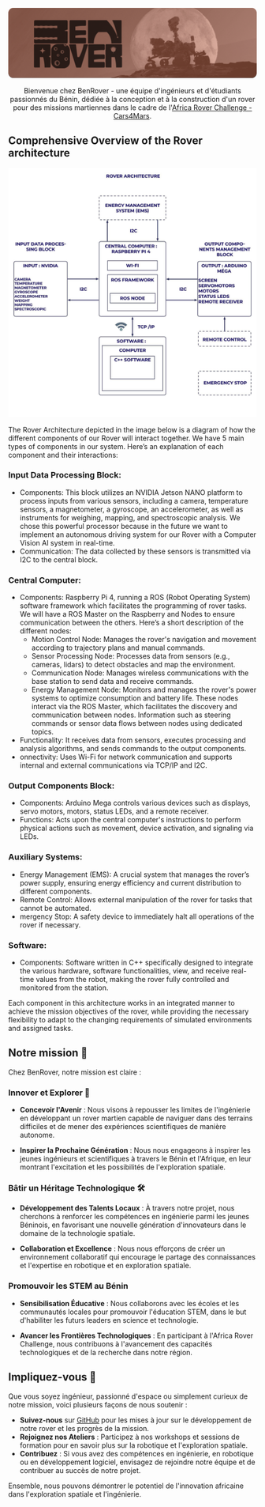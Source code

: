 <p align="center">
  <img width="900" src="https://raw.githubusercontent.com/BenRover-24/.github/main/profile/assets/Banner.png">
</p>

<div align="center">

Bienvenue chez BenRover - une équipe d'ingénieurs et d'étudiants passionnés du Bénin, dédiée à la conception et à la construction d'un rover pour des missions martiennes dans le cadre de l'<a href="https://cars4mars.co.za/">Africa Rover Challenge - Cars4Mars</a>.

</div>



## Comprehensive Overview of the Rover architecture
![Comprehensive Overview of the Rover architecture](https://github.com/BenRover-24/docs/blob/main/docs/electronics/images/rover_architecture.jpg)

The Rover Architecture depicted in the image below is a diagram of how the different components of our Rover will interact together. We have 5 main types of components in our system. Here’s an explanation of each component and their interactions:

### Input Data Processing Block:
*	Components: This block utilizes an NVIDIA Jetson NANO platform to process inputs from various sensors, including a camera, temperature sensors, a magnetometer, a gyroscope, an accelerometer, as well as instruments for weighing, mapping, and spectroscopic analysis. We chose this powerful processor because in the future we want to implement an autonomous driving system for our Rover with a Computer Vision AI system in real-time.
*	Communication: The data collected by these sensors is transmitted via I2C to the central block.

### Central Computer:
* Components: Raspberry Pi 4, running a ROS (Robot Operating System) software framework which facilitates the programming of rover tasks. We will have a ROS Master on the Raspberry and Nodes to ensure communication between the others. Here’s a short description of the different nodes:
  *  Motion Control Node: Manages the rover's navigation and movement according to trajectory plans and manual commands.
	*  Sensor Processing Node: Processes data from sensors (e.g., cameras, lidars) to detect obstacles and map the environment.
	*  Communication Node: Manages wireless communications with the base station to send data and receive commands.
	*  Energy Management Node: Monitors and manages the rover's power systems to optimize consumption and battery life.
These nodes interact via the ROS Master, which facilitates the discovery and communication between nodes. Information such as steering commands or sensor data flows between nodes using dedicated topics.
*  Functionality: It receives data from sensors, executes processing and analysis algorithms, and sends commands to the output components.
* onnectivity: Uses Wi-Fi for network communication and supports internal and external communications via TCP/IP and I2C.

### Output Components Block:
*  Components: Arduino Mega controls various devices such as displays, servo motors, motors, status LEDs, and a remote receiver.
*  Functions: Acts upon the central computer's instructions to perform physical actions such as movement, device activation, and signaling via LEDs.

### Auxiliary Systems:
*  Energy Management (EMS): A crucial system that manages the rover’s power supply, ensuring energy efficiency and current distribution to different components.
*  Remote Control: Allows external manipulation of the rover for tasks that cannot be automated.
* mergency Stop: A safety device to immediately halt all operations of the rover if necessary.

### Software:
*  Components: Software written in C++ specifically designed to integrate the various hardware, software functionalities, view, and receive real-time values from the robot, making the rover fully controlled and monitored from the station.

Each component in this architecture works in an integrated manner to achieve the mission objectives of the rover, while providing the necessary flexibility to adapt to the changing requirements of simulated environments and assigned tasks.








## Notre mission 🚀

Chez BenRover, notre mission est claire :

### Innover et Explorer 🌌

- **Concevoir l'Avenir** : Nous visons à repousser les limites de l'ingénierie en développant un rover martien capable de naviguer dans des terrains difficiles et de mener des expériences scientifiques de manière autonome.

- **Inspirer la Prochaine Génération** : Nous nous engageons à inspirer les jeunes ingénieurs et scientifiques à travers le Bénin et l'Afrique, en leur montrant l'excitation et les possibilités de l'exploration spatiale.

### Bâtir un Héritage Technologique 🛠️

- **Développement des Talents Locaux** : À travers notre projet, nous cherchons à renforcer les compétences en ingénierie parmi les jeunes Béninois, en favorisant une nouvelle génération d'innovateurs dans le domaine de la technologie spatiale.

- **Collaboration et Excellence** : Nous nous efforçons de créer un environnement collaboratif qui encourage le partage des connaissances et l'expertise en robotique et en exploration spatiale.

### Promouvoir les STEM au Bénin

- **Sensibilisation Éducative** : Nous collaborons avec les écoles et les communautés locales pour promouvoir l'éducation STEM, dans le but d'habiliter les futurs leaders en science et technologie.

- **Avancer les Frontières Technologiques** : En participant à l'Africa Rover Challenge, nous contribuons à l'avancement des capacités technologiques et de la recherche dans notre région.



## Impliquez-vous 🤝

Que vous soyez ingénieur, passionné d'espace ou simplement curieux de notre mission, voici plusieurs façons de nous soutenir :

- **Suivez-nous** sur [GitHub](https://github.com/BenRover-24) pour les mises à jour sur le développement de notre rover et les progrès de la mission.
- **Rejoignez nos Ateliers** : Participez à nos workshops et sessions de formation pour en savoir plus sur la robotique et l'exploration spatiale.
- **Contribuez** : Si vous avez des compétences en ingénierie, en robotique ou en développement logiciel, envisagez de rejoindre notre équipe et de contribuer au succès de notre projet.

Ensemble, nous pouvons démontrer le potentiel de l'innovation africaine dans l'exploration spatiale et l'ingénierie.
